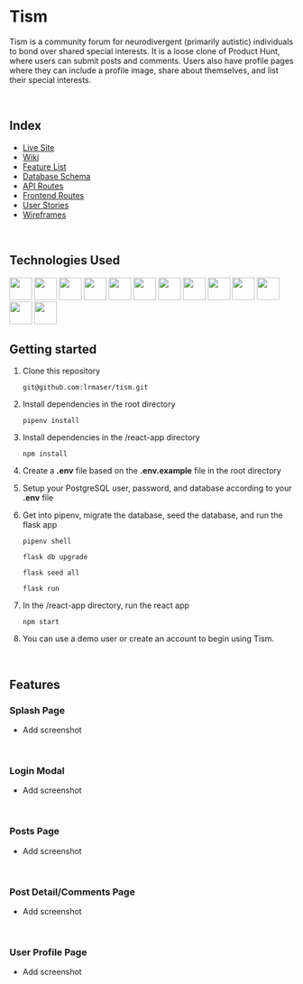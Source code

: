 # Tism

Tism is a community forum for neurodivergent (primarily autistic) individuals to bond over shared special interests. It is a loose clone of Product Hunt, where users can submit posts and comments. Users also have profile pages where they can include a profile image, share about themselves, and list their special interests.

<br>

## Index

* [Live Site](https://tism-app.herokuapp.com/)
* [Wiki](https://github.com/lrmaser/tism/wiki)
* [Feature List](https://github.com/lrmaser/tism/wiki/Feature-List)
* [Database Schema](https://github.com/lrmaser/tism/wiki/Database-Schema)
* [API Routes](https://github.com/lrmaser/tism/wiki/API-Routes)
* [Frontend Routes](https://github.com/lrmaser/tism/wiki/Frontend-Routes)
* [User Stories](https://github.com/lrmaser/tism/wiki/User-Stories)
* [Wireframes](https://github.com/lrmaser/tism/wiki/Wireframes)

<br>

## Technologies Used

<img src="https://cdn.jsdelivr.net/gh/devicons/devicon/icons/python/python-original.svg" height=40/>
<img src="https://cdn.jsdelivr.net/gh/devicons/devicon/icons/flask/flask-original.svg" height=40/>
<img src="https://cdn.jsdelivr.net/gh/devicons/devicon/icons/sqlalchemy/sqlalchemy-original.svg" height=40/>
<img src="https://cdn.jsdelivr.net/gh/devicons/devicon/icons/javascript/javascript-original.svg" height=40/>
<img src="https://cdn.jsdelivr.net/gh/devicons/devicon/icons/react/react-original.svg" height=40/>
<img src="https://cdn.jsdelivr.net/gh/devicons/devicon/icons/redux/redux-original.svg" height=40/>
<img src="https://cdn.jsdelivr.net/gh/devicons/devicon/icons/nodejs/nodejs-plain-wordmark.svg" height=40/>
<img  src="https://cdn.jsdelivr.net/gh/devicons/devicon/icons/css3/css3-original.svg" height=40/>
<img  src="https://cdn.jsdelivr.net/gh/devicons/devicon/icons/html5/html5-original.svg" height=40/>
<img src="https://cdn.jsdelivr.net/gh/devicons/devicon/icons/postgresql/postgresql-original.svg" height=40/>
<img  src="https://cdn.jsdelivr.net/gh/devicons/devicon/icons/git/git-original.svg" height=40/>
<img src="https://cdn.jsdelivr.net/gh/devicons/devicon/icons/docker/docker-original.svg" height=40/>
<img  src="https://cdn.jsdelivr.net/gh/devicons/devicon/icons/vscode/vscode-original.svg" height=40/>

<br>

## Getting started

1. Clone this repository
   ```
   git@github.com:lrmaser/tism.git
   ```

2. Install dependencies in the root directory
   ```
   pipenv install
   ```

3. Install dependencies in the /react-app directory
   ```
   npm install
   ```

4. Create a **.env** file based on the **.env.example** file in the root directory

5. Setup your PostgreSQL user, password, and database according to your **.env** file

6. Get into pipenv, migrate the database, seed the database, and run the flask app
   ```
   pipenv shell
   ```

   ```
   flask db upgrade
   ```

   ```
   flask seed all
   ```

   ```
   flask run
   ```

7. In the /react-app directory, run the react app
   ```
   npm start
   ```

8. You can use a demo user or create an account to begin using Tism.

<br>

## Features

### Splash Page
* Add screenshot

<br>

### Login Modal
* Add screenshot

<br>

### Posts Page
* Add screenshot

<br>

### Post Detail/Comments Page
* Add screenshot

<br>

### User Profile Page
* Add screenshot
